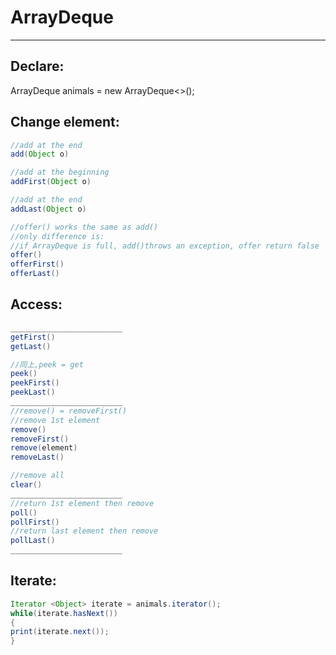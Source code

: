 # ArrayDeque
---

## Declare:
ArrayDeque <String> animals = new ArrayDeque<>();

## Change element:
```java
//add at the end
add(Object o)

//add at the beginning
addFirst(Object o)

//add at the end
addLast(Object o)

//offer() works the same as add()
//only difference is:
//if ArrayDeque is full, add()throws an exception, offer return false
offer()
offerFirst()
offerLast()
```

## Access:
```java
_________________________
getFirst()
getLast()

//同上,peek = get
peek()
peekFirst()
peekLast()
_________________________
//remove() = removeFirst()
//remove 1st element
remove()
removeFirst()
remove(element)
removeLast()

//remove all
clear()
_________________________
//return 1st element then remove
poll()
pollFirst()
//return last element then remove
pollLast()
_________________________
```
## Iterate:
```java
Iterator <Object> iterate = animals.iterator();
while(iterate.hasNext())
{
print(iterate.next());
}
```


